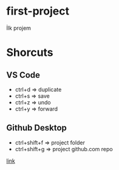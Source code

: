 # first-project
 İlk projem


# Shorcuts

## VS Code
- ctrl+d => duplicate
- ctrl+s => save
- ctrl+z => undo
- ctrl+y => forward

## Github Desktop
- ctrl+shift+f => project folder
- ctrl+shift+g => project github.com repo


[link](https://google.com)